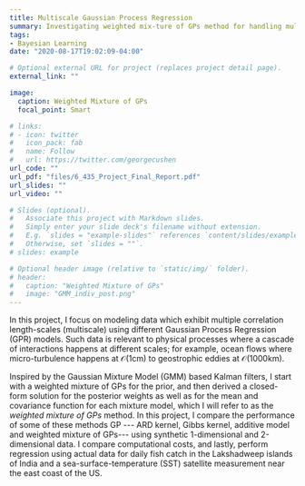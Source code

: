 ```yaml
---
title: Multiscale Gaussian Process Regression
summary: Investigating weighted mix-ture of GPs method for handling multiscale features.
tags:
- Bayesian Learning
date: "2020-08-17T19:02:09-04:00"

# Optional external URL for project (replaces project detail page).
external_link: ""

image:
  caption: Weighted Mixture of GPs
  focal_point: Smart

# links:
# - icon: twitter
#   icon_pack: fab
#   name: Follow
#   url: https://twitter.com/georgecushen
url_code: ""
url_pdf: "files/6_435_Project_Final_Report.pdf"
url_slides: ""
url_video: ""

# Slides (optional).
#   Associate this project with Markdown slides.
#   Simply enter your slide deck's filename without extension.
#   E.g. `slides = "example-slides"` references `content/slides/example-slides.md`.
#   Otherwise, set `slides = ""`.
# slides: example

# Optional header image (relative to `static/img/` folder).
# header:
#   caption: "Weighted Mixture of GPs"
#   image: "GMM_indiv_post.png"
---
```


In this project, I focus on modeling data which exhibit multiple correlation length-scales (multiscale) using different Gaussian Process Regression (GPR) models. Such data is relevant to physical processes where a cascade of interactions happens at different scales; for example, ocean flows where micro-turbulence happens at $\mathcal{O}$(1cm) to geostrophic eddies at $\mathcal{O}$(1000km).

Inspired by the Gaussian Mixture Model (GMM) based Kalman filters, I start with a weighted mixture of GPs for the prior, and then derived a closed-form solution for the posterior weights as well as for the mean and covariance function for each mixture model, which I will refer to as the $\textit{weighted mixture of GPs}$ method. In this project, I compare the performance of some of these methods GP --- ARD kernel, Gibbs kernel, additive model and weighted mixture of GPs--- using synthetic 1-dimensional and 2-dimensional data. I compare  computational costs, and lastly, perform regression using actual data for daily fish catch in the Lakshadweep islands of India and a sea-surface-temperature (SST) satellite measurement near the east coast of the US.
